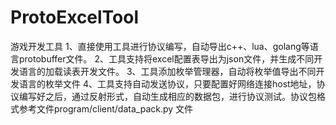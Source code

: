 # ProtoExcelTool
游戏开发工具
1、直接使用工具进行协议编写，自动导出c++、lua、golang等语言protobuffer文件。
2、工具支持将excel配置表导出为json文件，并生成不同开发语言的加载读表开发文件。
3、工具添加枚举管理器，自动将枚举值导出不同开发语言的枚举文件
4、工具支持自动发送协议，只要配置好网络连接host地址，协议编写好之后，通过反射形式，自动生成相应的数据包，进行协议测试。协议包格式参考文件program/client/data_pack.py 文件
